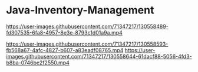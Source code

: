 # Java-Inventory-Management

https://user-images.githubusercontent.com/71347217/130558489-fd307535-6fa8-4957-8e3e-8793c1d01a9a.mp4
                                     
https://user-images.githubusercontent.com/71347217/130558593-fb568a67-4afc-4827-b607-a83eadf08765.mp4
https://user-images.githubusercontent.com/71347217/130558644-61dacf88-5056-4fd3-b8ba-0746be2f2550.mp4

